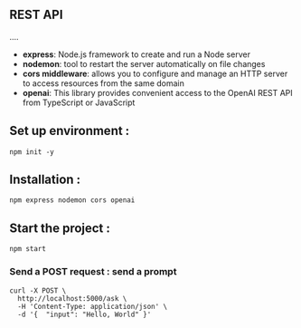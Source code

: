 ## REST API

....

- **express**: Node.js framework to create and run a Node server
- **nodemon**: tool to restart the server automatically on file changes
- **cors middleware**: allows you to configure and manage an HTTP server to access resources from the same domain
- **openai**: This library provides convenient access to the OpenAI REST API from TypeScript or JavaScript

## Set up environment :

`npm init -y `

## Installation :

`npm express nodemon cors openai`

## Start the project :

`npm start`

### Send a POST request : send a prompt

```
curl -X POST \
  http://localhost:5000/ask \
  -H 'Content-Type: application/json' \
  -d '{  "input": "Hello, World" }'
```

